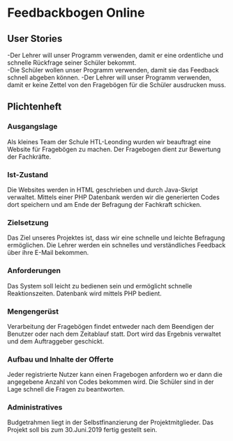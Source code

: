 # Feedbackbogen Online

## User Stories

-Der Lehrer will unser Programm verwenden, damit er eine ordentliche und schnelle
Rückfrage seiner Schüler bekommt.   
    -Die Schüler wollen unser Programm verwenden, damit sie das Feedback
schnell abgeben können.
    -Der Lehrer will unser Programm verwenden, damit er keine Zettel von den 
Fragebögen für die Schüler ausdrucken muss.


## Plichtenheft

### Ausgangslage

Als kleines Team der Schule HTL-Leonding wurden wir beauftragt eine Website
für Fragebögen zu machen. Der Fragebogen dient zur Bewertung der Fachkräfte.

### Ist-Zustand

Die Websites werden in HTML geschrieben und durch Java-Skript verwaltet.
Mittels einer PHP Datenbank werden wir die generierten Codes dort speichern
und am Ende der Befragung der Fachkraft schicken.

### Zielsetzung

Das Ziel unseres Projektes ist, dass wir eine schnelle und leichte Befragung
ermöglichen. 
Die Lehrer werden ein schnelles und verständliches Feedback über ihre E-Mail 
bekommen.

### Anforderungen

Das System soll leicht zu bedienen sein und ermöglicht schnelle Reaktionszeiten.
Datenbank wird mittels PHP bedient. 

### Mengengerüst 

Verarbeitung der Fragebögen findet entweder nach dem Beendigen der Benutzer
oder nach dem Zeitablauf statt. Dort wird das Ergebnis verwaltet und dem
Auftraggeber geschickt.

### Aufbau und Inhalte der Offerte

Jeder registrierte Nutzer kann einen Fragebogen anfordern wo er dann die
angegebene Anzahl von Codes bekommen wird. Die Schüler sind in der Lage
schnell die Fragen zu beantworten.

### Administratives 

Budgetrahmen liegt in der Selbstfinanzierung der Projektmitglieder.
Das Projekt soll bis zum 30.Juni.2019 fertig gestellt sein.


